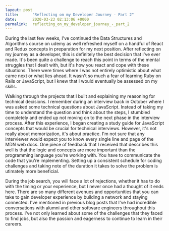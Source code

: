 ```yaml
---
layout: post
title:      "Reflecting on my Developer Journey - Part 2"
date:       2020-03-23 02:13:06 +0000
permalink:  reflecting_on_my_developer_journey_-_part_2
---
```


During the last few weeks, I've continued the Data Structures and Algorithms course on udemy as well refreshed myself on a handful of React and Redux concepts in preparation for my next position. After reflecting on my journey as a developer, this is definitely the best decision that I've ever made. It's been quite a challenge to reach this point in terms of the mental struggles that I dealt with, but it's how you react and cope with these situations. There were times where I was not entirely optimistic about what came next or what lies ahead. It wasn't so much a fear of learning Ruby on Rails or JavaScript, but I knew that I would eventually be assessed on my skills. 

Walking through the projects that I built and explaining my reasoning for technical decisions. I remember during an interview back in October where I was asked some technical questions about JavaScript. Instead of taking my time to understand the question and think about the steps, I stumbled completely and ended up not moving on to the next phase in the interview process. After this experience, I began creating a study guide for JavaScript concepts that would be crucial for technical interviews. However, it's not really about memorization, it's about practice. I'm not sure that any interviewer would expect you to know every single line and page of the MDN web docs.  One piece of feedback that I received that describes this well is that the logic and concepts are more important than the programming language you're working with. You have to communicate the code that you're implementing. Setting up a consistent schedule for coding challenges and taking note of the duration it takes to solve the problem is utimately more beneficial.

During the job search, you will face a lot of rejections, whether it has to do with the timing or your experience, but I never once had a thought of it ends here. There are so many different avenues and opportunities that you can take to gain developer experience by building a network and staying connected. I've mentioned in previous blog posts that I've had incredible conversations with alumni and other software engineers throughout this process. I've not only learned about some of the challenges that they faced to find jobs, but also the passion and eagerness to continue to learn in their careers. 

